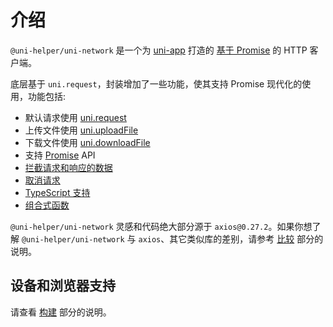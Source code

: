 # 介绍

`@uni-helper/uni-network` 是一个为 [uni-app](https://uniapp.dcloud.io/) 打造的 [基于 Promise](https://javascript.info/promise-basics) 的 HTTP 客户端。

底层基于 `uni.request`，封装增加了一些功能，使其支持 Promise 现代化的使用，功能包括:

- 默认请求使用 [uni.request](https://uniapp.dcloud.io/api/request/request.html)
- 上传文件使用 [uni.uploadFile](https://uniapp.dcloud.io/api/request/network-file.html#uploadfile)
- 下载文件使用 [uni.downloadFile](https://uniapp.dcloud.io/api/request/network-file.html#downloadfile)
- 支持 [Promise](https://developer.mozilla.org/en-US/docs/Web/JavaScript/Reference/Global_Objects/Promise) API
- [拦截请求和响应的数据](../advanced/interceptors.md)
- [取消请求](../advanced/cancellation.md)
- [TypeScript 支持](../advanced/ts-support.md)
- [组合式函数](../advanced/composition-api.md)

`@uni-helper/uni-network` 灵感和代码绝大部分源于 `axios@0.27.2`。如果你想了解 `@uni-helper/uni-network` 与 `axios`、其它类似库的差别，请参考 [比较](../other/why-not.md) 部分的说明。

## 设备和浏览器支持

请查看 [构建](../other/build.md) 部分的说明。

